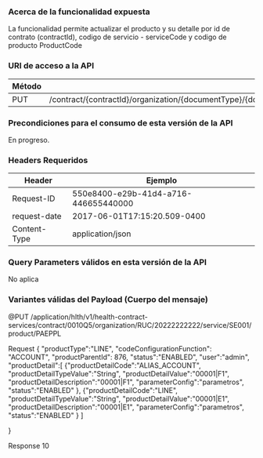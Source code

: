 ### Acerca de la funcionalidad expuesta
La funcionalidad permite actualizar el producto y su detalle por 
id de contrato (contractId), codigo de servicio - serviceCode y codigo de producto ProductCode 


### URI de acceso a la API
| Método            | URI                                                                                                      |
|-------------------|------------------------------------------------------------|
| PUT               | /contract/{contractId}/organization/{documentType}/{documentNumber}service/{serviceCode}/product/{productCode}
### Precondiciones para el consumo de esta versión de la API
En progreso.

### Headers Requeridos
| Header    | Ejemplo |
|-----------|---------|
|Request-ID|550e8400-e29b-41d4-a716-446655440000|
|request-date|2017-06-01T17:15:20.509-0400|
|Content-Type|application/json|

### Query Parameters válidos en esta versión de la API
No aplica

### Variantes válidas del Payload (Cuerpo del mensaje)

@PUT /application/hlth/v1/health-contract-services/contract/0010Q5/organization/RUC/20222222222/service/SE001/product/PAEPPL

Request
{
    "productType":"LINE",
    "codeConfigurationFunction": "ACCOUNT",
    "productParentId": 876,
    "status":"ENABLED",
    "user":"admin",
    "productDetail":[
        {"productDetailCode":"ALIAS_ACCOUNT",
        "productDetailTypeValue":"String",
        "productDetailValue":"00001|F1",
        "productDetailDescription":"00001|F1",
        "parameterConfig":"parametros",
        "status":"ENABLED"
        },
        {"productDetailCode":"LINE",
        "productDetailTypeValue":"String",
        "productDetailValue":"00001|E1",
        "productDetailDescription":"00001|E1",
        "parameterConfig":"parametros",
        "status":"ENABLED"
        }
    ]

}


Response
10


